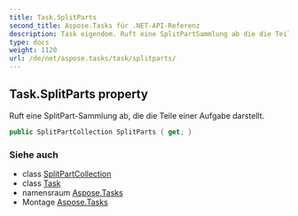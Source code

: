 ```yaml
---
title: Task.SplitParts
second_title: Aspose.Tasks für .NET-API-Referenz
description: Task eigendom. Ruft eine SplitPartSammlung ab die die Teile einer Aufgabe darstellt.
type: docs
weight: 1120
url: /de/net/aspose.tasks/task/splitparts/
---
```

## Task.SplitParts property

Ruft eine SplitPart-Sammlung ab, die die Teile einer Aufgabe darstellt.

```csharp
public SplitPartCollection SplitParts { get; }
```

### Siehe auch

* class [SplitPartCollection](../../splitpartcollection/)
* class [Task](../)
* namensraum [Aspose.Tasks](../../task/)
* Montage [Aspose.Tasks](../../../)


